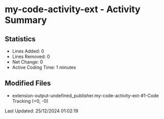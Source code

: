 # my-code-activity-ext - Activity Summary

## Statistics
- Lines Added: 0
- Lines Removed: 0
- Net Change: 0
- Active Coding Time: 1 minutes

## Modified Files
- extension-output-undefined_publisher.my-code-activity-ext-#1-Code Tracking (+0, -0)

Last Updated: 25/12/2024 01:02:19

